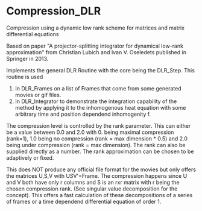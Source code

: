 # Compression_DLR
Compression using a dynamic low rank scheme for matrices and matrix differential equations

Based on paper "A projector-splitting integrator for dynamical low-rank approximation" from Christian Lubich and Ivan V. Oseledets published in Springer in 2013.

Implements the general DLR Routine with the core being the DLR_Step. 
This routine is used 
1. In DLR_Frames on a list of Frames that come from some generated movies or gif files.
  2. In DLR_Integrator to demonstrate the integration capability of the method by applying it to the inhomogenous heat equation with some arbitrary time and position dependend inhomogenity f.
  
The compression level is controlled by the rank parameter. This can either be a value between 0.0 and 2.0 with 0. being maximal compression (rank=1), 1.0 being no compression (rank = max dimension * 0.5) and 2.0 being under compression (rank = max dimension). The rank can also be supplied directly as a number. The rank approximation can be chosen to be adaptively or fixed. 

This does NOT produce any official file format for the movies but only offers the matrices U,S,V with U*S*V'=Frame. The compression happens since U and V both have only r columns and S is an rxr matrix with r being the chosen compression rank. (See singular value decomposition for the concept). This offers a fast calculation of these decompositions of a series of frames or a time dependend differential equation of order 1.
